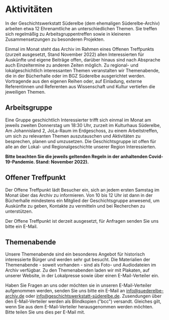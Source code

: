 # Aktivitäten

In der Geschichtswerkstatt Süderelbe (dem ehemaligen Süderelbe-Archiv) arbeiten etwa 12 Ehrenamtliche an unterschiedlichen Themen. Sie treffen sich regelmäßig zu Arbeitsgruppentreffen sowie in kleineren Zusammensetzungen zu besonderen Projekten.

Einmal im Monat steht das Archiv im Rahmen eines Offenen Treffpunkts (zurzeit ausgesetzt, Stand November 2022) allen Interessierten für Auskünfte und eigene Beiträge offen, darüber hinaus sind nach Absprache auch Einzeltermine zu anderen Zeiten möglich. Zu regional- und lokalgeschichtlich interessanten Themen veranstalten wir Themenabende, die in der Bücherhalle oder im BGZ Süderelbe ausgerichtet werden. Vortragende aus den eigenen Reihen oder, auf Einladung, externe Referentinnen und Referenten aus Wissenschaft und Kultur vertiefen die jeweiligen Themen.

## Arbeitsgruppe

Eine Gruppe geschichtlich Interessierter trifft sich einmal im Monat am jeweils zweiten Donnerstag um 18:30 Uhr, zurzeit im Kulturhaus Süderelbe, Am Johannisland 2, JoLa-Raum im Erdgeschoss, zu einem Arbeitstreffen, um sich zu relevanten Themen auszutauschen und Aktivitäten zu besprechen, planen und umzusetzen. Die Geschichtsgruppe ist offen für alle an der Lokal- und Regionalgeschichte unserer Region Interessierten.

**Bitte beachten Sie die jeweils geltenden Regeln in der anhaltenden Covid-19-Pandemie. Stand: November 2022).**


## Offener Treffpunkt

Der Offene Treffpunkt lädt Besucher ein, sich an jedem ersten Samstag im Monat über das Archiv zu informieren. Von 10 bis 12 Uhr ist dann in der Bücherhalle mindestens ein Mitglied der Geschichtsgruppe anwesend, um Auskünfte zu geben, Kontakte zu vermitteln und bei Recherchen zu unterstützen.

Der Offene Treffpunkt ist derzeit ausgesetzt, für Anfragen senden Sie uns bitte ein E-Mail.

## Themenabende

Unsere Themenabende sind ein besonderes Angebot für historisch interessierte Bürger und werden sehr gut besucht. Die Materialien der
Themenabende - soweit vorhanden - sind als Foto- und Audiodateien im Archiv verfügbar. Zu den Themenabenden laden wir mit Plakaten, auf unserer Website, in der Lokalpresse sowie über einen E-Mail-Verteiler ein.

Haben Sie Fragen an uns oder möchten sie in unseren E-Mail-Verteiler aufgenommen werden, senden Sie uns bitte ein E-Mail an [info@suederelbe-archiv.de](mailto:info@suederelbe-archiv.de) oder info@geschichtswerkstatt-süderelbe.de. Zusendungen über den E-Mail-Verteiler werden als Blindkopien ("bcc") versandt. Gleiches gilt, wenn Sie aus dem E-Mail-Verteiler herausgenommen werden möchten. Bitte teilen Sie uns dies per E-Mail mit.

